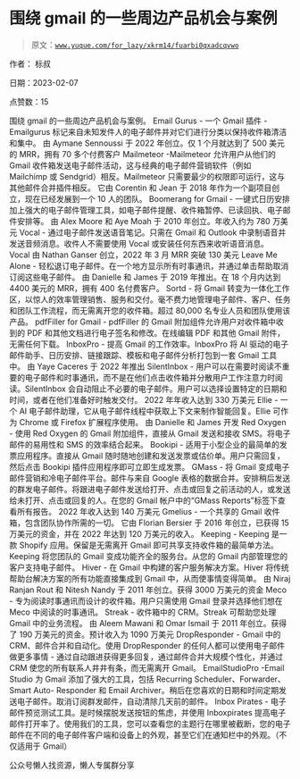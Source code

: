 # 围绕 gmail 的一些周边产品机会与案例

> 原文：[`www.yuque.com/for_lazy/xkrm14/fuarbi0qxadcqvwo`](https://www.yuque.com/for_lazy/xkrm14/fuarbi0qxadcqvwo)



作者： 标叔



日期：2023-02-07



点赞数：15

<ne-hole id="u0ccfefca" data-lake-id="u0ccfefca"><ne-card data-card-name="hr" data-card-type="block" id="ecZLw" data-event-boundary="card">

围绕 gmail 的一些周边产品机会与案例。 Email Gurus - 一个 Gmail 插件 - Emailgurus 标记来自未知发件人的电子邮件并对它们进行分类以保持收件箱清洁和集中。 由 Aymane Sennoussi 于 2022 年创立。仅 1 个月就达到了 500 美元的 MRR，拥有 70 多个付费客户 Mailmeteor -Mailmeteor 允许用户从他们的 Gmail 收件箱发送电子邮件活动，这与经典的电子邮件营销软件（例如 Mailchimp 或 Sendgrid）相反。Mailmeteor 只需要最少的权限即可运行，这与其他邮件合并插件相反。 它由 Corentin 和 Jean 于 2018 年作为一个副项目创立，现在已经发展到一个 10 人的团队。 Boomerang for Gmail - 一键式日历安排加上强大的电子邮件管理工具，如电子邮件提醒、收件箱暂停、已读回执、电子邮件安排等。 由 Alex Moore 和 Aye Moah 于 2010 年创立。年收入约为 780 万美元 Vocal - 通过电子邮件发送语音笔记。只需在 Gmail 和 Outlook 中录制语音并发送音频消息。收件人不需要使用 Vocal 或安装任何东西来收听语音消息。 Vocal 由 Nathan Ganser 创立，2022 年 3 月 MRR 突破 130 美元 Leave Me Alone - 轻松退订电子邮件。在一个地方显示所有时事通讯，并通过单击帮助取消订阅这些电子邮件。 由 Danielle 和 James 于 2019 年推出。在 18 个月内达到 4400 美元的 MRR，拥有 400 名付费客户。 Sortd - 将 Gmail 转变为一体化工作区，以惊人的效率管理销售、服务和交付。毫不费力地管理电子邮件、客户、任务和团队工作流程，而无需离开您的收件箱。超过 80,000 名专业人员和团队使用该产品。 pdfFiller for Gmail - pdfFiller 的 Gmail 附加组件允许用户对收件箱中收到的 PDF 和其他文档进行电子签名和修改。在线编辑 PDF 和其他 Gmail 附件，无需任何下载。 InboxPro - 提高 Gmail 的工作效率。InboxPro 将 AI 驱动的电子邮件助手、日历安排、链接跟踪、模板和电子邮件分析打包到一套 Gmail 工具中。 由 Yaye Caceres 于 2022 年推出 SilentInbox - 用户可以在需要时阅读不重要的电子邮件和时事通讯，而不是在他们点击收件箱并分散用户工作注意力时阅读。SilentInbox 会自动阻止不必要的电子邮件。用户可以选择设置特定的日期和时间，或者在他们准备好时触发交付。 2022 年年收入达到 330 万美元 Ellie - 一个 AI 电子邮件助理，它从电子邮件线程中获取上下文来制作智能回复。Ellie 可作为 Chrome 或 Firefox 扩展程序使用。 由 Danielle 和 James 开发 Red Oxygen - 使用 Red Oxygen 的 Gmail 附加组件，直接从 Gmail 发送和接收 SMS。将电子邮件的易用性和 SMS 的效率结合起来。 Bookipi - 适用于小型企业的最简单的发票应用程序。直接从 Gmail 随时随地创建和发送发票或估价单。用户只需回复，然后点击 Bookipi 插件应用程序即可立即生成发票。 GMass - 将 Gmail 变成电子邮件营销和冷电子邮件平台。邮件与来自 Google 表格的数据合并。安排稍后发送的群发电子邮件。将跟进电子邮件发送给打开、点击或回复之前活动的人，或发送给未打开、点击或回复的人。在您的 Gmail 帐户中的“GMass Reports”标签下查看所有报告。 2022 年收入达到 140 万美元 Gmelius - 一个共享的 Gmail 收件箱，包含团队协作所需的一切。 它由 Florian Bersier 于 2016 年创立，已获得 15 万美元的资金，并在 2022 年达到 120 万美元的收入。 Keeping - Keeping 是一款 Shopify 应用。保留是无需离开 Gmail 即可共享支持收件箱的最简单方法。Keeping 将您团队的 Gmail 变成功能齐全的服务台。从您的 Gmail 内部管理您的客户支持电子邮件。 Hiver - 在 Gmail 中构建的客户服务解决方案。Hiver 将传统帮助台解决方案的所有功能直接集成到 Gmail 中，从而使事情变得简单。 由 Niraj Ranjan Rout 和 Nitesh Nandy 于 2011 年创立。获得 3000 万美元的资金 Meco - 专为阅读时事通讯而设计的收件箱。用户只需使用 Gmail 登录并选择他们想在 Meco 中阅读的时事通讯。 Streak - 收件箱中的 CRM。Streak 可帮助您处理 Gmail 中的业务流程。 由 Aleem Mawani 和 Omar Ismail 于 2011 年创立。获得了 190 万美元的资金。预计收入为 1090 万美元 DropResponder - Gmail 中的 CRM、邮件合并和自动化。使用 DropResponder 的任何人都可以使用电子邮件做更多事情 - 通过自动跟进获得更多回复，通过邮件合并大规模个性化，并通过 CRM 使您的所有联系人井井有条，而无需离开 Gmail。 EmailStudioPro -Email Studio 为 Gmail 添加了强大的工具，包括 Recurring Scheduler、Forwarder、Smart Auto- Responder 和 Email Archiver。稍后在您喜欢的日期和时间定期发送电子邮件。取消订阅群发邮件，自动清除几天前的邮件。 Inbox Pirates - 电子邮件预览测试工具。是时候摆脱发送按钮的焦虑，并使用 Inboxpirates 提高电子邮件打开率了。使用我们的工具，您可以查看您的主题行在哪里被截断，您的电子邮件在不同的电子邮件客户端和设备上的外观，甚至它们在通知栏中的外观。（不仅适用于 Gmail）

<ne-hole id="uc776a9b5" data-lake-id="uc776a9b5"><ne-card data-card-name="hr" data-card-type="block" id="g4FcV" data-event-boundary="card">

公众号懒人找资源，懒人专属群分享

</ne-card></ne-hole></ne-card></ne-hole>